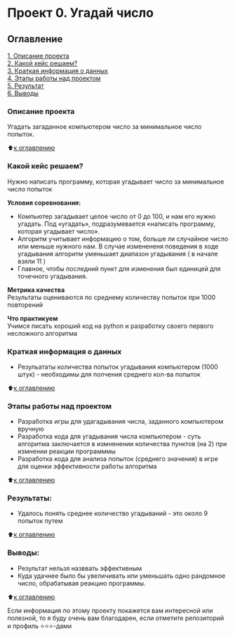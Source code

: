 # Проект 0. Угадай число

## Оглавление  
[1. Описание проекта](.README.md#Описание-проекта)  
[2. Какой кейс решаем?](.README.md#Какой-кейс-решаем)  
[3. Краткая информация о данных](.README.md#Краткая-информация-о-данных)  
[4. Этапы работы над проектом](.README.md#Этапы-работы-над-проектом)  
[5. Результат](.README.md#Результат)    
[6. Выводы](.README.md#Выводы) 

### Описание проекта    
Угадать загаданное компьютером число за минимальное число попыток.

:arrow_up:[к оглавлению](_)


### Какой кейс решаем?    
Нужно написать программу, которая угадывает число за минимальное число попыток

**Условия соревнования:**  
- Компьютер загадывает целое число от 0 до 100, и нам его нужно угадать. Под «угадать», подразумевается «написать программу, которая угадывает число».
- Алгоритм учитывает информацию о том, больше ли случайное число или меньше нужного нам. В случае изменененя поведения в ходе угадывания алгоритм уменьшает диапазон угадывания ( в начале взяли 11 )
- Главное, чтобы последний пункт для изменения был единицей для точечного угадывания.

**Метрика качества**     
Результаты оцениваются по среднему количеству попыток при 1000 повторений

**Что практикуем**     
Учимся писать хороший код на python и разработку своего первого несложного алгоритма


### Краткая информация о данных
* Резульататы количества попыток угадывания компьютером (1000 штук) - необходимы для полчения среднего кол-ва попыток
  
:arrow_up:[к оглавлению](.README.md#Оглавление)


### Этапы работы над проектом  
* Разработка игры для удагадывания числа, заданного компьютером вручную
* Разработка кода для угадывания числа компьютером - суть алгоритма заключается в измненении количества пунктов (на 2) при измнении реакции программмы
* Разработка кода для анализа попыток (среднего значения) в игре для оценки эффективности работы алгоритма

:arrow_up:[к оглавлению](.README.md#Оглавление)


### Результаты:   
* Удалось понять среднее количество угадываний - это около 9 попыток путем

:arrow_up:[к оглавлению](.README.md#Оглавление)


### Выводы:  
* Результат нельзя назввать эффективным 
* Куда удачнее было бы увеличивать или уменьшать одно рандомное число, обрабатывая реакцию программы.

:arrow_up:[к оглавлению](.README.md#Оглавление)


Если информация по этому проекту покажется вам интересной или полезной, то я буду очень вам благодарен, если отметите репозиторий и профиль ⭐️⭐️⭐️-дами